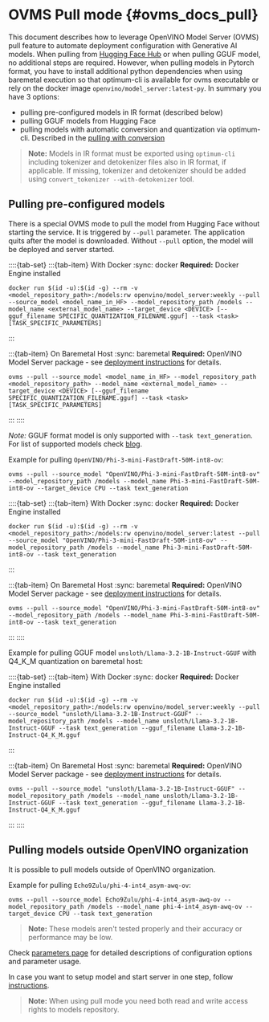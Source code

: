 # OVMS Pull mode {#ovms_docs_pull}

This document describes how to leverage OpenVINO Model Server (OVMS) pull feature to automate deployment configuration with Generative AI models. When pulling from [Hugging Face Hub](https://huggingface.co/) or when pulling GGUF model, no additional steps are required. However, when pulling models in Pytorch format, you have to install additional python dependencies when using baremetal execution so that optimum-cli is available for ovms executable or rely on the docker image `openvino/model_server:latest-py`. In summary you have 3 options:

- pulling pre-configured models in IR format (described below)
- pulling GGUF models from Hugging Face
- pulling models with automatic conversion and quantization via optimum-cli. Described in the [pulling with conversion](https://github.com/openvinotoolkit/model_server/blob/main/docs/pull_optimum_cli.md)

> **Note:** Models in IR format must be exported using `optimum-cli` including tokenizer and detokenizer files also in IR format, if applicable. If missing, tokenizer and detokenizer should be added using `convert_tokenizer --with-detokenizer` tool.

## Pulling pre-configured models

There is a special OVMS mode to pull the model from Hugging Face without starting the service. It is triggered by `--pull` parameter. The application quits after the model is downloaded. Without `--pull` option, the model will be deployed and server started.

::::{tab-set}
:::{tab-item} With Docker
:sync: docker
**Required:** Docker Engine installed
```text
docker run $(id -u):$(id -g) --rm -v <model_repository_path>:/models:rw openvino/model_server:weekly --pull --source_model <model_name_in_HF> --model_repository_path /models --model_name <external_model_name> --target_device <DEVICE> [--gguf_filename SPECIFIC_QUANTIZATION_FILENAME.gguf] --task <task> [TASK_SPECIFIC_PARAMETERS]
```
:::

:::{tab-item} On Baremetal Host
:sync: baremetal
**Required:** OpenVINO Model Server package - see [deployment instructions](./deploying_server_baremetal.md) for details.

```text
ovms --pull --source_model <model_name_in_HF> --model_repository_path <model_repository_path> --model_name <external_model_name> --target_device <DEVICE> [--gguf_filename SPECIFIC_QUANTIZATION_FILENAME.gguf] --task <task> [TASK_SPECIFIC_PARAMETERS]
```
:::
::::

*Note:* GGUF format model is only supported with `--task text_generation`. For list of supported models check [blog](https://blog.openvino.ai/blog-posts/openvino-genai-supports-gguf-models).

Example for pulling `OpenVINO/Phi-3-mini-FastDraft-50M-int8-ov`:

```text
ovms --pull --source_model "OpenVINO/Phi-3-mini-FastDraft-50M-int8-ov" --model_repository_path /models --model_name Phi-3-mini-FastDraft-50M-int8-ov --target_device CPU --task text_generation 
```
::::{tab-set}
:::{tab-item} With Docker
:sync: docker
**Required:** Docker Engine installed

```text
docker run $(id -u):$(id -g) --rm -v <model_repository_path>:/models:rw openvino/model_server:latest --pull --source_model "OpenVINO/Phi-3-mini-FastDraft-50M-int8-ov" --model_repository_path /models --model_name Phi-3-mini-FastDraft-50M-int8-ov --task text_generation
```
:::

:::{tab-item} On Baremetal Host
:sync: baremetal
**Required:** OpenVINO Model Server package - see [deployment instructions](./deploying_server_baremetal.md) for details.

```text
ovms --pull --source_model "OpenVINO/Phi-3-mini-FastDraft-50M-int8-ov" --model_repository_path /models --model_name Phi-3-mini-FastDraft-50M-int8-ov --task text_generation
```
:::
::::

Example for pulling GGUF model `unsloth/Llama-3.2-1B-Instruct-GGUF` with Q4_K_M quantization on baremetal host:

::::{tab-set}
:::{tab-item} With Docker
:sync: docker
**Required:** Docker Engine installed

```text
docker run $(id -u):$(id -g) --rm -v <model_repository_path>:/models:rw openvino/model_server:weekly --pull --source_model "unsloth/Llama-3.2-1B-Instruct-GGUF" --model_repository_path /models --model_name unsloth/Llama-3.2-1B-Instruct-GGUF --task text_generation --gguf_filename Llama-3.2-1B-Instruct-Q4_K_M.gguf
```
:::

:::{tab-item} On Baremetal Host
:sync: baremetal
**Required:** OpenVINO Model Server package - see [deployment instructions](./deploying_server_baremetal.md) for details.
```text
ovms --pull --source_model "unsloth/Llama-3.2-1B-Instruct-GGUF" --model_repository_path /models --model_name unsloth/Llama-3.2-1B-Instruct-GGUF --task text_generation --gguf_filename Llama-3.2-1B-Instruct-Q4_K_M.gguf
```
:::
::::

## Pulling models outside OpenVINO organization

It is possible to pull models outside of OpenVINO organization. 

Example for pulling `Echo9Zulu/phi-4-int4_asym-awq-ov`:

```text
ovms --pull --source_model Echo9Zulu/phi-4-int4_asym-awq-ov --model_repository_path /models --model_name phi-4-int4_asym-awq-ov --target_device CPU --task text_generation 
```

> **Note:** These models aren't tested properly and their accuracy or performance may be low.

Check [parameters page](./parameters.md) for detailed descriptions of configuration options and parameter usage.

In case you want to setup model and start server in one step, follow [instructions](./starting_server.md).

> **Note:**  When using pull mode you need both read and write access rights to models repository.